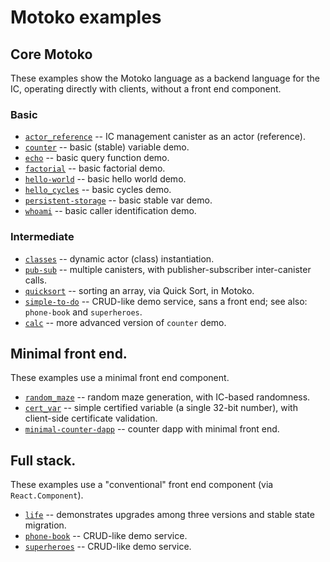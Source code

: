 # Motoko examples

## Core Motoko

These examples show the Motoko language as a backend language for the IC, operating directly with clients, without a front end component.

### Basic

- [`actor_reference`](https://github.com/dfinity/examples/tree/master/motoko/actor_reference) -- IC management canister as an actor (reference).
- [`counter`](https://github.com/dfinity/examples/tree/master/motoko/counter) -- basic (stable) variable demo.
- [`echo`](https://github.com/dfinity/examples/tree/master/motoko/echo) -- basic query function demo.
- [`factorial`](https://github.com/dfinity/examples/tree/master/motoko/factorial) -- basic factorial demo.
- [`hello-world`](https://github.com/dfinity/examples/tree/master/motoko/hello-world) -- basic hello world demo.
- [`hello_cycles`](https://github.com/dfinity/examples/tree/master/motoko/hello_cycles) -- basic cycles demo.
- [`persistent-storage`](https://github.com/dfinity/examples/tree/master/motoko/persistent-storage) -- basic stable var demo.
- [`whoami`](https://github.com/dfinity/examples/tree/master/motoko/whoami) -- basic caller identification demo.

### Intermediate

- [`classes`](https://github.com/dfinity/examples/tree/master/motoko/classes) -- dynamic actor (class) instantiation.
- [`pub-sub`](https://github.com/dfinity/examples/tree/master/motoko/pub-sub) -- multiple canisters, with publisher-subscriber inter-canister calls.
- [`quicksort`](https://github.com/dfinity/examples/tree/master/motoko/quicksort) -- sorting an array, via Quick Sort, in Motoko.
- [`simple-to-do`](https://github.com/dfinity/examples/tree/master/motoko/simple-to-do) -- CRUD-like demo service, sans a front end; see also: `phone-book` and `superheroes`.
- [`calc`](https://github.com/dfinity/examples/tree/master/motoko/calc) -- more advanced version of `counter` demo.

## Minimal front end.

These examples use a minimal front end component.

- [`random_maze`](https://github.com/dfinity/examples/tree/master/motoko/random_maze) -- random maze generation, with IC-based randomness.
- [`cert_var`](https://github.com/dfinity/examples/tree/master/motoko/cert-var) -- simple certified variable (a single 32-bit number), with client-side certificate validation.
- [`minimal-counter-dapp`](https://github.com/dfinity/examples/tree/master/motoko/minimal-counter-dapp) -- counter dapp with minimal front end.


## Full stack.

These examples use a "conventional" front end component (via `React.Component`).

- [`life`](https://github.com/dfinity/examples/tree/master/motoko/life) -- demonstrates upgrades among three versions and stable state migration.
- [`phone-book`](https://github.com/dfinity/examples/tree/master/motoko/phone-book) -- CRUD-like demo service.
- [`superheroes`](https://github.com/dfinity/examples/tree/master/motoko/superheroes) -- CRUD-like demo service.
